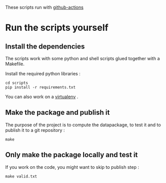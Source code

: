 These scripts run with [github-actions](https://github.com/features/actions)

# Run the scripts yourself

## Install the dependencies
The scripts work with some python and shell scripts glued together with a Makefile.

Install the required python libraries :

    cd scripts
    pip install -r requirements.txt

You can also work on a [virtualenv](http://docs.python-guide.org/en/latest/dev/virtualenvs/) .

## Make the package and publish it
The purpose of the project is to compute the datapackage, to test it and to publish it to a git repository :

	make

## Only make the package locally and test it
If you work on the code, you might want to skip to publish step :

	make valid.txt